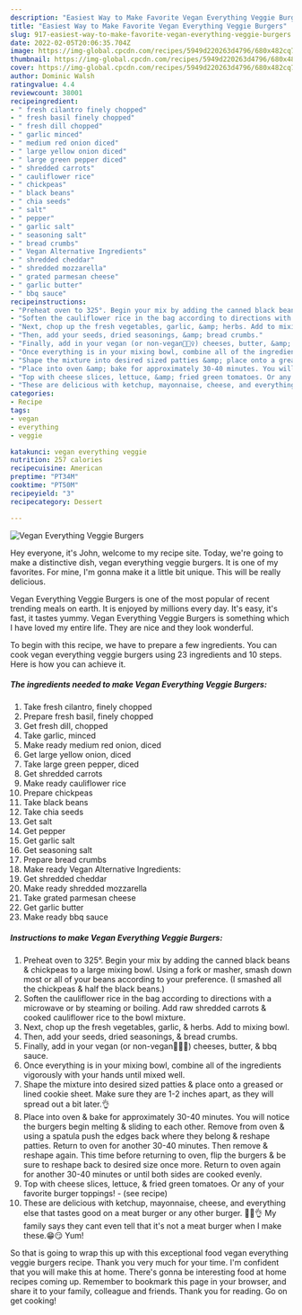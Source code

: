 ```yaml
---
description: "Easiest Way to Make Favorite Vegan Everything Veggie Burgers"
title: "Easiest Way to Make Favorite Vegan Everything Veggie Burgers"
slug: 917-easiest-way-to-make-favorite-vegan-everything-veggie-burgers
date: 2022-02-05T20:06:35.704Z
image: https://img-global.cpcdn.com/recipes/5949d220263d4796/680x482cq70/vegan-everything-veggie-burgers-recipe-main-photo.jpg
thumbnail: https://img-global.cpcdn.com/recipes/5949d220263d4796/680x482cq70/vegan-everything-veggie-burgers-recipe-main-photo.jpg
cover: https://img-global.cpcdn.com/recipes/5949d220263d4796/680x482cq70/vegan-everything-veggie-burgers-recipe-main-photo.jpg
author: Dominic Walsh
ratingvalue: 4.4
reviewcount: 38001
recipeingredient:
- " fresh cilantro finely chopped"
- " fresh basil finely chopped"
- " fresh dill chopped"
- " garlic minced"
- " medium red onion diced"
- " large yellow onion diced"
- " large green pepper diced"
- " shredded carrots"
- " cauliflower rice"
- " chickpeas"
- " black beans"
- " chia seeds"
- " salt"
- " pepper"
- " garlic salt"
- " seasoning salt"
- " bread crumbs"
- " Vegan Alternative Ingredients"
- " shredded cheddar"
- " shredded mozzarella"
- " grated parmesan cheese"
- " garlic butter"
- " bbq sauce"
recipeinstructions:
- "Preheat oven to 325°. Begin your mix by adding the canned black beans &amp; chickpeas to a large mixing bowl. Using a fork or masher, smash down most or all of your beans according to your preference. (I smashed all the chickpeas &amp; half the black beans.)"
- "Soften the cauliflower rice in the bag according to directions with a microwave or by steaming or boiling. Add raw shredded carrots &amp; cooked cauliflower rice to the bowl mixture."
- "Next, chop up the fresh vegetables, garlic, &amp; herbs. Add to mixing bowl."
- "Then, add your seeds, dried seasonings, &amp; bread crumbs."
- "Finally, add in your vegan (or non-vegan🤷🏻‍♀️) cheeses, butter, &amp; bbq sauce."
- "Once everything is in your mixing bowl, combine all of the ingredients vigorously with your hands until mixed well."
- "Shape the mixture into desired sized patties &amp; place onto a greased or lined cookie sheet. Make sure they are 1-2 inches apart, as they will spread out a bit later.👌"
- "Place into oven &amp; bake for approximately 30-40 minutes. You will notice the burgers begin melting &amp; sliding to each other. Remove from oven &amp; using a spatula push the edges back where they belong &amp; reshape patties. Return to oven for another 30-40 minutes. Then remove &amp; reshape again. This time before returning to oven, flip the burgers &amp; be sure to reshape back to desired size once more. Return to oven again for another 30-40 minutes or until both sides are cooked evenly."
- "Top with cheese slices, lettuce, &amp; fried green tomatoes. Or any of your favorite burger toppings!           (see recipe)"
- "These are delicious with ketchup, mayonnaise, cheese, and everything else that tastes good on a meat burger or any other burger. 🙌👏👌 My family says they cant even tell that it&#39;s not a meat burger when I make these.😁😏 Yum!"
categories:
- Recipe
tags:
- vegan
- everything
- veggie

katakunci: vegan everything veggie 
nutrition: 257 calories
recipecuisine: American
preptime: "PT34M"
cooktime: "PT50M"
recipeyield: "3"
recipecategory: Dessert

---
```



![Vegan Everything Veggie Burgers](https://img-global.cpcdn.com/recipes/5949d220263d4796/680x482cq70/vegan-everything-veggie-burgers-recipe-main-photo.jpg)

Hey everyone, it's John, welcome to my recipe site. Today, we're going to make a distinctive dish, vegan everything veggie burgers. It is one of my favorites. For mine, I'm gonna make it a little bit unique. This will be really delicious.



Vegan Everything Veggie Burgers is one of the most popular of recent trending meals on earth. It is enjoyed by millions every day. It's easy, it's fast, it tastes yummy. Vegan Everything Veggie Burgers is something which I have loved my entire life. They are nice and they look wonderful.


To begin with this recipe, we have to prepare a few ingredients. You can cook vegan everything veggie burgers using 23 ingredients and 10 steps. Here is how you can achieve it.

<!--inarticleads1-->

##### The ingredients needed to make Vegan Everything Veggie Burgers:

1. Take  fresh cilantro, finely chopped
1. Prepare  fresh basil, finely chopped
1. Get  fresh dill, chopped
1. Take  garlic, minced
1. Make ready  medium red onion, diced
1. Get  large yellow onion, diced
1. Take  large green pepper, diced
1. Get  shredded carrots
1. Make ready  cauliflower rice
1. Prepare  chickpeas
1. Take  black beans
1. Take  chia seeds
1. Get  salt
1. Get  pepper
1. Get  garlic salt
1. Get  seasoning salt
1. Prepare  bread crumbs
1. Make ready  Vegan Alternative Ingredients:
1. Get  shredded cheddar
1. Make ready  shredded mozzarella
1. Take  grated parmesan cheese
1. Get  garlic butter
1. Make ready  bbq sauce




<!--inarticleads2-->

##### Instructions to make Vegan Everything Veggie Burgers:

1. Preheat oven to 325°. Begin your mix by adding the canned black beans &amp; chickpeas to a large mixing bowl. Using a fork or masher, smash down most or all of your beans according to your preference. (I smashed all the chickpeas &amp; half the black beans.)
1. Soften the cauliflower rice in the bag according to directions with a microwave or by steaming or boiling. Add raw shredded carrots &amp; cooked cauliflower rice to the bowl mixture.
1. Next, chop up the fresh vegetables, garlic, &amp; herbs. Add to mixing bowl.
1. Then, add your seeds, dried seasonings, &amp; bread crumbs.
1. Finally, add in your vegan (or non-vegan🤷🏻‍♀️) cheeses, butter, &amp; bbq sauce.
1. Once everything is in your mixing bowl, combine all of the ingredients vigorously with your hands until mixed well.
1. Shape the mixture into desired sized patties &amp; place onto a greased or lined cookie sheet. Make sure they are 1-2 inches apart, as they will spread out a bit later.👌
1. Place into oven &amp; bake for approximately 30-40 minutes. You will notice the burgers begin melting &amp; sliding to each other. Remove from oven &amp; using a spatula push the edges back where they belong &amp; reshape patties. Return to oven for another 30-40 minutes. Then remove &amp; reshape again. This time before returning to oven, flip the burgers &amp; be sure to reshape back to desired size once more. Return to oven again for another 30-40 minutes or until both sides are cooked evenly.
1. Top with cheese slices, lettuce, &amp; fried green tomatoes. Or any of your favorite burger toppings! -           (see recipe)
1. These are delicious with ketchup, mayonnaise, cheese, and everything else that tastes good on a meat burger or any other burger. 🙌👏👌 My family says they cant even tell that it&#39;s not a meat burger when I make these.😁😏 Yum!




So that is going to wrap this up with this exceptional food vegan everything veggie burgers recipe. Thank you very much for your time. I'm confident that you will make this at home. There's gonna be interesting food at home recipes coming up. Remember to bookmark this page in your browser, and share it to your family, colleague and friends. Thank you for reading. Go on get cooking!
